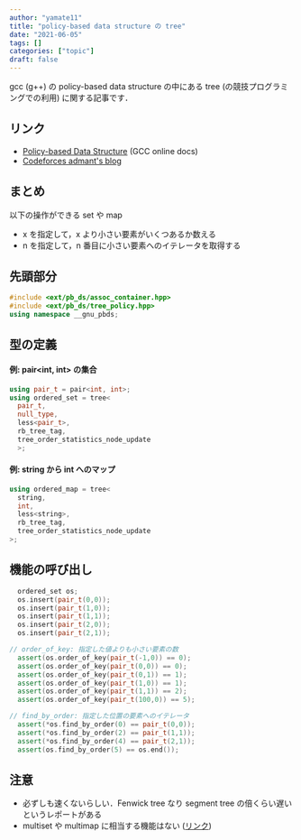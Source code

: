 ```yaml
---
author: "yamate11"
title: "policy-based data structure の tree"
date: "2021-06-05"
tags: []
categories: ["topic"]
draft: false
---
```

gcc (g++) の policy-based data structure の中にある tree (の競技プログラミングでの利用) に関する記事です．

## リンク

* [Policy-based Data Structure](https://gcc.gnu.org/onlinedocs/libstdc++/ext/pb_ds/) (GCC online docs)
* [Codeforces admant\'s blog](https://codeforces.com/blog/entry/11080)

## まとめ

以下の操作ができる set や map 

* x を指定して，x より小さい要素がいくつあるか数える
* n を指定して，n 番目に小さい要素へのイテレータを取得する

## 先頭部分

```cpp
#include <ext/pb_ds/assoc_container.hpp>
#include <ext/pb_ds/tree_policy.hpp>
using namespace __gnu_pbds;
```

## 型の定義

#### 例: pair<int, int> の集合

```cpp
using pair_t = pair<int, int>;
using ordered_set = tree<
  pair_t,
  null_type,
  less<pair_t>,
  rb_tree_tag,
  tree_order_statistics_node_update
  >;
```

#### 例: string から int へのマップ

```cpp
using ordered_map = tree<
  string,
  int,
  less<string>,
  rb_tree_tag,
  tree_order_statistics_node_update
>;
```

## 機能の呼び出し

```cpp
  ordered_set os;
  os.insert(pair_t(0,0));
  os.insert(pair_t(1,0));
  os.insert(pair_t(1,1));
  os.insert(pair_t(2,0));
  os.insert(pair_t(2,1));

// order_of_key: 指定した値よりも小さい要素の数
  assert(os.order_of_key(pair_t(-1,0)) == 0);
  assert(os.order_of_key(pair_t(0,0)) == 0);
  assert(os.order_of_key(pair_t(0,1)) == 1);
  assert(os.order_of_key(pair_t(1,0)) == 1);
  assert(os.order_of_key(pair_t(1,1)) == 2);
  assert(os.order_of_key(pair_t(100,0)) == 5);

// find_by_order: 指定した位置の要素へのイテレータ
  assert(*os.find_by_order(0) == pair_t(0,0));
  assert(*os.find_by_order(2) == pair_t(1,1));
  assert(*os.find_by_order(4) == pair_t(2,1));
  assert(os.find_by_order(5) == os.end());
```

## 注意

* 必ずしも速くないらしい．Fenwick tree なり segment tree の倍くらい遅いというレポートがある
* multiset や multimap に相当する機能はない ([リンク](https://gcc.gnu.org/onlinedocs/libstdc++/manual/policy_data_structures_design.html#concepts.associative_semantics.multi))
